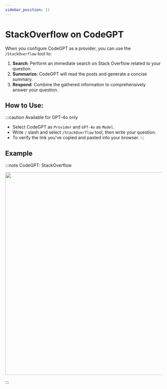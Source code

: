 ```yaml
---
sidebar_position: 11
---
```


# StackOverflow on CodeGPT

When you configure CodeGPT as a provider, you can use the `/StackOverflow` tool to:

1. **Search**: Perform an immediate search on Stack Overflow related to your question.
2. **Summarize**: CodeGPT will read the posts and generate a concise summary.
3. **Respond**: Combine the gathered information to comprehensively answer your question. 

## How to Use:

:::caution Available for GPT-4o only
- Select CodeGPT as `Provider`  and `GPT-4o` as `Model`.
- Write `/` slash and select `/StackOverflow` tool, then write your question.
- To verify the link you've copied and pasted into your browser.
:::

## Example


:::note CodeGPT: StackOverflow
<p align="center">
  <img width="900" height="650" src="https://github.com/user-attachments/assets/781b7e3c-53a3-405d-a221-99a43f972934" />
</p>
:::


